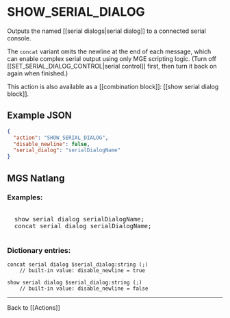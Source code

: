 # SHOW_SERIAL_DIALOG

Outputs the named [[serial dialogs|serial dialog]] to a connected serial console.

The `concat` variant omits the newline at the end of each message, which can enable complex serial output using only MGE scripting logic. (Turn off [[SET_SERIAL_DIALOG_CONTROL|serial control]] first, then turn it back on again when finished.)

This action is also available as a [[combination block]]: [[show serial dialog block]].

## Example JSON

```json
{
  "action": "SHOW_SERIAL_DIALOG",
  "disable_newline": false,
  "serial_dialog": "serialDialogName"
}
```

## MGS Natlang

### Examples:

<pre class="HyperMD-codeblock mgs">

  <span class="verb">show</span> <span class="sigil">serial</span> <span class="sigil">dialog</span> <span class="string">serialDialogName</span><span class="terminator">;</span>
  <span class="verb">concat</span> <span class="target">serial</span> <span class="target">dialog</span> <span class="string">serialDialogName</span><span class="terminator">;</span>

</pre>

### Dictionary entries:

```
concat serial dialog $serial_dialog:string (;)
	// built-in value: disable_newline = true

show serial dialog $serial_dialog:string (;)
	// built-in value: disable_newline = false
```

---

Back to [[Actions]]
